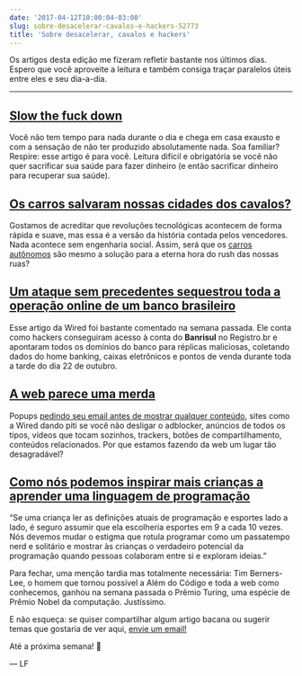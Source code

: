 ```yaml
---
date: '2017-04-12T10:00:04-03:00'
slug: sobre-desacelerar-cavalos-e-hackers-52773
title: 'Sobre desacelerar, cavalos e hackers'
---
```

Os artigos desta edição me fizeram refletir bastante nos últimos dias. Espero que você aproveite a leitura e também consiga traçar paralelos úteis entre eles e seu dia-a-dia.

* * *

## [Slow the fuck down](http://blog.officehours.io/slow-the-fuck-down/)

Você não tem tempo para nada durante o dia e chega em casa exausto e com a sensação de não ter produzido absolutamente nada. Soa familiar? Respire: esse artigo é para você. Leitura difícil e obrigatória se você não quer sacrificar sua saúde para fazer dinheiro (e então sacrificar dinheiro para recuperar sua saúde).

## [Os carros salvaram nossas cidades dos cavalos?](http://nautil.us/issue/7/waste/did-cars-save-our-cities-from-horses)

Gostamos de acreditar que revoluções tecnológicas acontecem de forma rápida e suave, mas essa é a versão da história contada pelos vencedores. Nada acontece sem engenharia social. Assim, será que os [carros autônomos](http://link.estadao.com.br/noticias/geral,tesla-supera-gm-e-se-torna-montadora-americana-mais-valiosa,70001733599) são mesmo a solução para a eterna hora do rush das nossas ruas?

## [Um ataque sem precedentes sequestrou toda a operação online de um banco brasileiro](https://www.wired.com/2017/04/hackers-hijacked-banks-entire-online-operation)

Esse artigo da Wired foi bastante comentado na semana passada. Ele conta como hackers conseguiram acesso à conta do **Banrisul** no Registro.br e apontaram todos os domínios do banco para réplicas maliciosas, coletando dados do home banking, caixas eletrônicos e pontos de venda durante toda a tarde do dia 22 de outubro.

## [A web parece uma merda](https://theoutline.com/post/1165/the-web-looks-like-shit)

Popups [pedindo seu email antes de mostrar qualquer conteúdo](https://python.sh/2017/3/i-dont-want-to-subscribe-to-your-newsletter), sites como a Wired dando piti se você não desligar o adblocker, anúncios de todos os tipos, vídeos que tocam sozinhos, trackers, botões de compartilhamento, conteúdos relacionados. Por que estamos fazendo da web um lugar tão desagradável?

## [Como nós podemos inspirar mais crianças a aprender uma linguagem de programação](http://codingbasics.net/can-inspire-children-learn-programming-language/)

“Se uma criança ler as definições atuais de programação e esportes lado a lado, é seguro assumir que ela escolheria esportes em 9 a cada 10 vezes. Nós devemos mudar o estigma que rotula programar como um passatempo nerd e solitário e mostrar às crianças o verdadeiro potencial da programação quando pessoas colaboram entre si e exploram ideias.”

Para fechar, uma menção tardia mas totalmente necessária: Tim Berners-Lee, o homem que tornou possível a Além do Código e toda a web como conhecemos, ganhou na semana passada o Prêmio Turing, uma espécie de Prêmio Nobel da computação. Justíssimo.  

E não esqueça: se quiser compartilhar algum artigo bacana ou sugerir temas que gostaria de ver aqui, [envie um email!](/cdn-cgi/l/email-protection#18797c7b58747e7a716c6c7d767b776d6a6c367b7775276b6d7a727d7b6c254b6d7f7d6b6c3d5b2b3d592b773d2a287c7d3d2a28796a6c717f773e797568236d6c75477b79756879717f762559743d5b2b3d5921753d2a287c773d2a285b3d5b2b3d5a2b7c717f773e797568236d6c7547757d7c716d75257d757971743e797568236d6c75476b776d6a7b7d254a7d6e6d7d3d2a28767d6f6b747d6c6c7d6a)

Até a próxima semana! 🍂  

— LF
